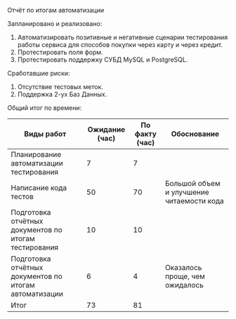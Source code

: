 Отчёт по итогам автоматизации

Запланировано и реализовано:
1. Автоматизировать позитивные и негативные сценарии тестирования работы сервиса для способов покупки через карту и через кредит.
2. Протестировать поля форм.
3. Протестировать поддержку СУБД MySQL и PostgreSQL.

Сработавшие риски:
1. Отсутствие тестовых меток.
2. Поддержка 2-ух Баз Данных.

Общий итог по времени:

   | Виды работ | Ожидание (час) | По факту (час) | Обоснование                               |
   |----------|----------|----------|-------------------------------------------|
   | Планирование автоматизации тестирования    | 7   | 7   |                                           |
   | Написание кода тестов    | 50   | 70   | Большой объем и улучшение читаемости кода |
   | Подготовка отчётных документов по итогам тестирования    | 10   | 10   |                                           |
   | Подготовка отчётных документов по итогам автоматизации    | 6   | 4   | Оказалось проще, чем ожидалось            |
   | Итог   | 73   | 81   |             |
